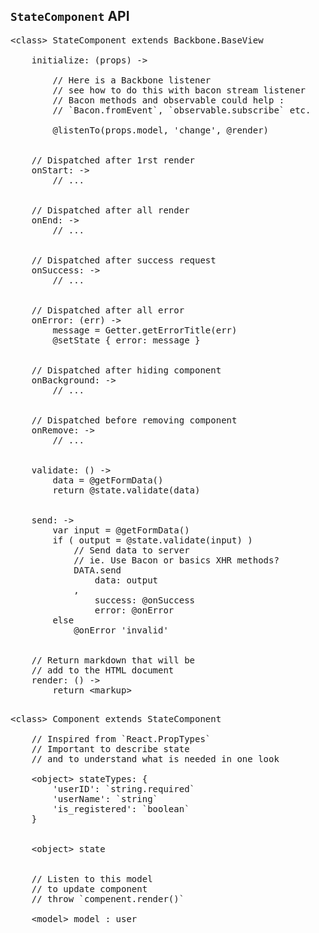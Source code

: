
## `StateComponent` API

<pre>
&lt;class&gt; StateComponent extends Backbone.BaseView

	initialize: (props) ->

		// Here is a Backbone listener
		// see how to do this with bacon stream listener
		// Bacon methods and observable could help :
		// `Bacon.fromEvent`, `observable.subscribe` etc.

		@listenTo(props.model, 'change', @render)


	// Dispatched after 1rst render
	onStart: ->
		// ...


	// Dispatched after all render
	onEnd: ->
		// ...


    // Dispatched after success request
    onSuccess: ->
        // ...


	// Dispatched after all error
	onError: (err) ->
        message = Getter.getErrorTitle(err)
        @setState { error: message }


	// Dispatched after hiding component
	onBackground: ->
		// ...


	// Dispatched before removing component
	onRemove: ->
		// ...


    validate: () ->
        data = @getFormData()
        return @state.validate(data)


    send: ->
        var input = @getFormData()
        if ( output = @state.validate(input) )
            // Send data to server
            // ie. Use Bacon or basics XHR methods?
            DATA.send
                data: output
            ,
                success: @onSuccess
                error: @onError
        else
            @onError 'invalid'


	// Return markdown that will be
	// add to the HTML document
	render: () ->
		return &lt;markup&gt;

</pre>

<pre>
&lt;class&gt; Component extends StateComponent

	// Inspired from `React.PropTypes`
	// Important to describe state
	// and to understand what is needed in one look

	&lt;object&gt; stateTypes: {
		'userID': `string.required`
		'userName': `string`
		'is_registered': `boolean`
	}


	&lt;object&gt; state


	// Listen to this model
	// to update component
	// throw `compenent.render()`

	&lt;model&gt; model : user


</pre>

